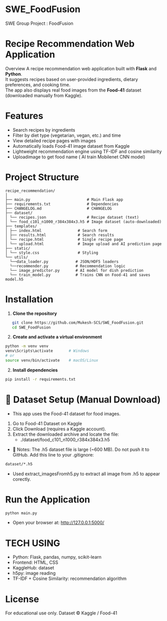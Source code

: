 # SWE_FoodFusion
SWE Group Project : FoodFusion 

# Recipe Recommendation Web Application
Overview
A recipe recommendation web application built with **Flask** and **Python**.  
It suggests recipes based on user-provided ingredients, dietary preferences, and cooking time.  
The app also displays real food images from the **Food-41** dataset (downloaded manually from Kaggle).

# Features

- Search recipes by ingredients  
- Filter by diet type (vegetarian, vegan, etc.) and time  
- View detailed recipe pages with images  
- Automatically loads Food-41 image dataset from Kaggle  
- Lightweight recommendation engine using TF-IDF and cosine similarity 
- Uploadimage to get food name ( AI train Mobilenet CNN model)


# Project Structure
```
recipe_recommendation/
│
├── main.py                         # Main Flask app
├── requirements.txt                # Dependencies
├── CHANGELOG.md                    # CHANGELOG
├── dataset/                 
│ └── recipes.json                  # Recipe dataset (text)
│ └── food_c101_n1000_r384x384x3.h5 # Image dataset (auto-downloaded)
├── templates/
│ ├── index.html                # Search form
│ ├── results.html              # Search results
│ └── recipe.html               # Single recipe page
│ └── upload.html               # Image upload and AI prediction page 
├── static/
│ └── style.css                 # Styling
└── utils/
  └──data_loader.py            # JSON/HDF5 loaders
  └──recommender.py            # Recommendation logic
  └── image_predictor.py       # AI model for dish prediction 
  └── train_model.py           # Trains CNN on Food-41 and saves model.h5

```

# Installation

1. **Clone the repository**
```bash
   git clone https://github.com/Mukesh-SCS/SWE_FoodFusion.git
   cd SWE_FoodFusion
```

2. **Create and activate a virtual environment**
```bash
python -m venv venv
venv\Scripts\activate       # Windows
# or
source venv/bin/activate    # macOS/Linux

```

2. **Install dependencies**
```bash
pip install -r requirements.txt
```
# 🔑 Dataset Setup (Manual Download)

- This app uses the Food-41 dataset for food images.

1. Go to Food-41 Dataset on Kaggle
2. Click Download (requires a Kaggle account).
3. Extract the downloaded archive and locate the file:
   - ./dataset/food_c101_n1000_r384x384x3.h5
   

- 🛑 Notes: The .h5 dataset file is large (~600 MB). Do not push it to GitHub.
            Add this line to your .gitignore:
```bash
dataset/*.h5
```
- Used extract_imagesFromh5.py to extract all image from .h5 to appear corectly.
# Run the Application
```bash
python main.py

```
- Open your browser at: http://127.0.0.1:5000/


# TECH USING 
- Python: Flask, pandas, numpy, scikit-learn
- Frontend: HTML, CSS
- KaggleHub: dataset 
- h5py: image reading
- TF-IDF + Cosine Similarity: recommendation algorithm


# License
For educational use only.
Dataset © Kaggle / Food-41
